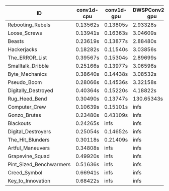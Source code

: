|ID|conv1d-cpu|conv1d-gpu|DWSPConv2D-gpu|gemm-gpu|avg|
|-|-|-|-|-|-|
|Rebooting_Rebels|0.13562s|0.13805s|2.93328s|1.71108s|1.22951s|
|Loose_Screws|0.13941s|0.16363s|3.04609s|1.79461s|1.28594s|
|Beasts|0.23619s|0.13877s|2.88480s|1.90060s|1.29009s|
|Hackerjacks|0.18282s|0.11540s|3.03856s|1.91762s|1.31360s|
|The_ERROR_List|0.39567s|0.15304s|2.89699s|1.92340s|1.34227s|
|Smalltalk_Dribble|0.25166s|0.13977s|3.06596s|1.93648s|1.34847s|
|Byte_Mechanics|0.38640s|0.14438s|3.08532s|1.91248s|1.38214s|
|Pseudo_Boom|0.28066s|0.14536s|3.32158s|1.95074s|1.42459s|
|Digitally_Destroyed|0.40364s|0.15220s|4.18822s|2.47706s|1.80528s|
|Rug_Heed_Bend|0.30490s|0.13747s|130.65343s|4.42967s|33.88137s|
|Computer_Crew|0.10639s|0.15101s|infs|4.42329s|infs|
|Gonzo_Brutes|0.23480s|0.43109s|infs|4.42827s|infs|
|Blackouts|0.24265s|infs|infs|1.77200s|infs|
|Digital_Destroyers|0.25054s|0.14652s|infs|1.90229s|infs|
|The_Hit_Blunders|0.30118s|0.21409s|infs|2.00484s|infs|
|Artful_Maneuvers|0.34808s|infs|infs|4.49261s|infs|
|Grapevine_Squad|0.49920s|infs|infs|4.53083s|infs|
|Pint_Sized_Benchwarmers|0.51636s|infs|infs|4.51271s|infs|
|Creed_Symbol|0.66941s|infs|infs|4.48363s|infs|
|Key_to_Innovation|0.68422s|infs|infs|4.50745s|infs|
